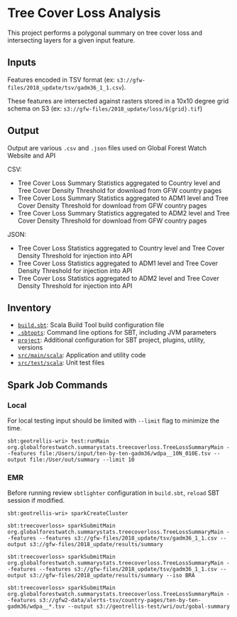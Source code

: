 # Tree Cover Loss Analysis

This project performs a polygonal summary on tree cover loss and intersecting layers for a given input feature.

## Inputs

Features encoded in TSV format (ex: `s3://gfw-files/2018_update/tsv/gadm36_1_1.csv`).

These features are intersected against rasters stored in a 10x10 degree grid schema on S3 (ex: `s3://gfw-files/2018_update/loss/${grid}.tif`)

## Output

Output are various `.csv` and `.json` files used on Global Forest Watch Website and API


CSV:
- Tree Cover Loss Summary Statistics aggregated to Country level and Tree Cover Density Threshold for download from GFW country pages
- Tree Cover Loss Summary Statistics aggregated to ADM1 level and Tree Cover Density Threshold for download from GFW country pages
- Tree Cover Loss Summary Statistics aggregated to ADM2 level and Tree Cover Density Threshold for download from GFW country pages

JSON:
- Tree Cover Loss Statistics aggregated to Country level and Tree Cover Density Threshold for injection into API
- Tree Cover Loss Statistics aggregated to ADM1 level and Tree Cover Density Threshold for injection into API
- Tree Cover Loss Statistics aggregated to ADM2 level and Tree Cover Density Threshold for injection into API


## Inventory

- [`build.sbt`](build.sbt): Scala Build Tool build configuration file
- [`.sbtopts`](.sbtopts): Command line options for SBT, including JVM parameters
- [`project`](project): Additional configuration for SBT project, plugins, utility, versions
- [`src/main/scala`](src/main/scala): Application and utility code
- [`src/test/scala`](src/test/scala): Unit test files

## Spark Job Commands

### Local

For local testing input should be limited with `--limit` flag to minimize the time.

```
sbt:geotrellis-wri> test:runMain org.globalforestwatch.summarystats.treecoverloss.TreeLossSummaryMain --features file:/Users/input/ten-by-ten-gadm36/wdpa__10N_010E.tsv --output file:/User/out/summary --limit 10
```

### EMR

Before running review `sbtlighter` configuration in `build.sbt`, `reload` SBT session if modified.

```
sbt:geotrellis-wri> sparkCreateCluster

sbt:treecoverloss> sparkSubmitMain org.globalforestwatch.summarystats.treecoverloss.TreeLossSummaryMain --features --features s3://gfw-files/2018_update/tsv/gadm36_1_1.csv --output s3://gfw-files/2018_update/results/summary

sbt:treecoverloss> sparkSubmitMain org.globalforestwatch.summarystats.treecoverloss.TreeLossSummaryMain --features --features s3://gfw-files/2018_update/tsv/gadm36_1_1.csv --output s3://gfw-files/2018_update/results/summary --iso BRA

sbt:treecoverloss> sparkSubmitMain org.globalforestwatch.summarystats.treecoverloss.TreeLossSummaryMain --features s3://gfw2-data/alerts-tsv/country-pages/ten-by-ten-gadm36/wdpa__*.tsv --output s3://geotrellis-test/wri/out/gobal-summary
```